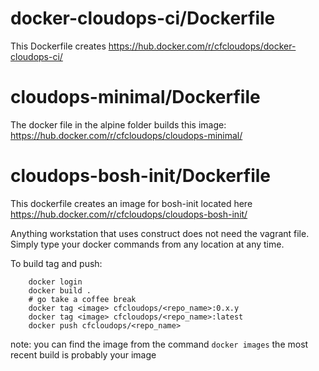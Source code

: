 # docker-cloudops-ci/Dockerfile
This Dockerfile creates https://hub.docker.com/r/cfcloudops/docker-cloudops-ci/

# cloudops-minimal/Dockerfile
The docker file in the alpine folder builds this image:
https://hub.docker.com/r/cfcloudops/cloudops-minimal/

# cloudops-bosh-init/Dockerfile
This dockerfile creates an image for bosh-init located here
https://hub.docker.com/r/cfcloudops/cloudops-bosh-init/


Anything workstation that uses construct does not need the vagrant file.  Simply type your docker commands from any location at any time.


To build tag and push:

```
    docker login
    docker build .
    # go take a coffee break
    docker tag <image> cfcloudops/<repo_name>:0.x.y
    docker tag <image> cfcloudops/<repo_name>:latest
    docker push cfcloudops/<repo_name>
```

note: you can find the image from the command `docker images` the most recent build is probably your image
